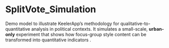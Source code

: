 # SplitVote_Simulation
Demo model to illustrate KeelerApp’s methodology for qualitative-to-quantitative analysis in political contexts.  It simulates a small-scale, **urban-only** experiment that shows how focus-group style content can be transformed into quantitative indicators .
